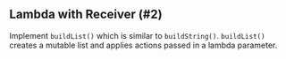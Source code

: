 ## Lambda with Receiver (#2)

Implement `buildList()` which is similar to `buildString()`. `buildList()`
creates a mutable list and applies actions passed in a lambda parameter.